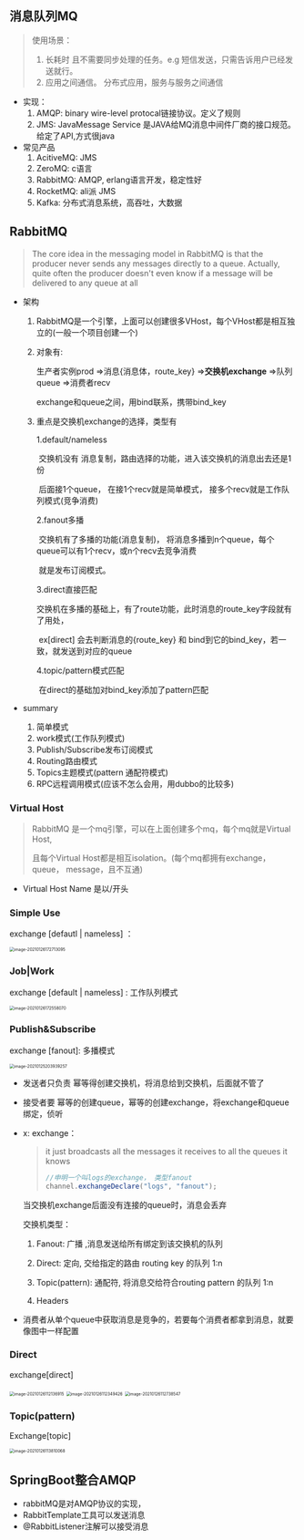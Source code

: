 ## 消息队列MQ

>使用场景：
>
>1. 长耗时 且不需要同步处理的任务。e.g 短信发送，只需告诉用户已经发送就行。
>2. 应用之间通信。 分布式应用，服务与服务之间通信

- 实现：
    1. AMQP: binary wire-level protocal链接协议。定义了规则
    2. JMS: JavaMessage Service 是JAVA给MQ消息中间件厂商的接口规范。给定了API,方式很java
- 常见产品
    1. AcitiveMQ: JMS 
    2. ZeroMQ: c语言
    3. RabbitMQ: AMQP, erlang语言开发，稳定性好
    4. RocketMQ: ali派 JMS
    5. Kafka: 分布式消息系统，高吞吐，大数据

## RabbitMQ

> The core idea in the messaging model in RabbitMQ is that the producer never sends any messages directly to a queue. Actually, quite often the producer doesn't even know if a message will be delivered to any queue at all

- 架构

    1. RabbitMQ是一个引擎，上面可以创建很多VHost，每个VHost都是相互独立的(一般一个项目创建一个)

    2. 对象有:   

        生产者实例prod =>消息{消息体，route_key} =>**交换机exchange**  =>队列queue =>消费者recv

        exchange和queue之间，用bind联系，携带bind_key

    3. 重点是交换机exchange的选择，类型有

        1.default/nameless 

        ​    交换机没有 消息复制，路由选择的功能，进入该交换机的消息出去还是1份

        ​	 后面接1个queue，  在接1个recv就是简单模式， 接多个recv就是工作队列模式(竞争消费)

        2.fanout多播 

        ​    交换机有了多播的功能(消息复制)， 将消息多播到n个queue，每个queue可以有1个recv，或n个recv去竞争消费

        ​    就是发布订阅模式。

        3.direct直接匹配  

        ​    交换机在多播的基础上，有了route功能，此时消息的route_key字段就有了用处，

        ​    ex[direct] 会去判断消息的{route_key} 和 bind到它的bind_key，若一致，就发送到对应的queue 

        4.topic/pattern模式匹配

        ​	在direct的基础加对bind_key添加了pattern匹配

- summary

    1. 简单模式
    2. work模式(工作队列模式)
    3. Publish/Subscribe发布订阅模式
    4. Routing路由模式
    5. Topics主题模式(pattern 通配符模式)
    6. RPC远程调用模式(应该不怎么会用，用dubbo的比较多)

### Virtual Host

>RabbitMQ 是一个mq引擎，可以在上面创建多个mq，每个mq就是Virtual Host,
>
>且每个Virtual Host都是相互isolation。(每个mq都拥有exchange， queue， message，且不互通)

- Virtual Host Name 是以/开头

### Simple Use

exchange [defautl | nameless] ： 

<img src="https://yljnote.oss-cn-hangzhou.aliyuncs.com/2021-01-26-092713.png" alt="image-20210126172713095" style="zoom:50%;" />

### Job|Work

exchange [default | nameless] : 工作队列模式

<img src="https://yljnote.oss-cn-hangzhou.aliyuncs.com/2021-01-26-092558.png" alt="image-20210126172558070" style="zoom:50%;" />

### Publish&Subscribe

exchange [fanout]: 多播模式

<img src="https://yljnote.oss-cn-hangzhou.aliyuncs.com/2021-01-25-123939.png" alt="image-20210125203939257" style="zoom:50%;" />

- 发送者只负责 幂等得创建交换机，将消息给到交换机，后面就不管了

- 接受者要  幂等的创建queue，幂等的创建exchange，将exchange和queue绑定，侦听

- x: exchange： 

    > it just broadcasts all the messages it receives to all the queues it knows
    >
    > ```java
    > //申明一个叫logs的exchange， 类型fanout
    > channel.exchangeDeclare("logs", "fanout");
    > ```

    当交换机exchange后面没有连接的queue时，消息会丢弃

    交换机类型：

    1. Fanout: 广播 ,消息发送给所有绑定到该交换机的队列 

    2. Direct: 定向, 交给指定的路由 routing key 的队列 1:n 

    3. Topic(pattern): 通配符, 将消息交给符合routing pattern 的队列 1:n

    4. Headers 

        

- 消费者从单个queue中获取消息是竞争的，若要每个消费者都拿到消息，就要像图中一样配置

### Direct

exchange[direct]

<img src="https://yljnote.oss-cn-hangzhou.aliyuncs.com/2021-01-26-032137.png" alt="image-20210126112136915" style="zoom:50%;" />

<img src="https://yljnote.oss-cn-hangzhou.aliyuncs.com/2021-01-26-032350.png" alt="image-20210126112349426" style="zoom:50%;" />

<img src="https://yljnote.oss-cn-hangzhou.aliyuncs.com/2021-01-26-032738.png" alt="image-20210126112738547" style="zoom:50%;" />

### Topic(pattern)

Exchange[topic]

<img src="https://yljnote.oss-cn-hangzhou.aliyuncs.com/2021-01-26-033810.png" alt="image-20210126113810068" style="zoom:50%;" />



## SpringBoot整合AMQP

- rabbitMQ是对AMQP协议的实现， 
- RabbitTemplate工具可以发送消息
- @RabbitListener注解可以接受消息
